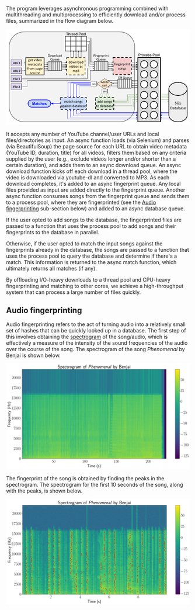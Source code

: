 The program leverages asynchronous programming combined with
multithreading and multiprocessing to efficiently download and/or process
files, summarized in the flow diagram below.

<img src="docs/img/yam_diagram.png" />

It accepts any number of YouTube channel/user URLs and local files/directories
as input. An async function loads (via Selenium) and parses (via BeautifulSoup)
the page source for each URL to obtain video metadata (YouTube ID,
duration, title) for all videos, filters them based on any criteria supplied by
the user (e.g., exclude videos longer and/or shorter than a certain duration),
and adds them to an async download queue. An async download function kicks off
each download in a thread pool, where the video is downloaded via youtube-dl
and converted to MP3. As each download completes, it's added to an
async fingerprint queue. Any local files provided as input are
added directly to the fingerprint queue. Another async function consumes songs
from the fingerprint queue and sends them to a process pool, where they are
fingerprinted (see the [Audio fingerprinting](#audio-fingerprinting)
sub-section below) and added to an async database queue.

If the user opted to add songs to the database, the fingerprinted files are
passed to a function that uses the process pool to add songs and their
fingerprints to the database in parallel.

Otherwise, if the user opted to match the input songs against the fingerprints
already in the database, the songs are passed to a function that uses the
process pool to query the database and determine if there's a match. This
information is returned to the async match function, which ultimately returns
all matches (if any).

By offloading I/O-heavy downloads to a thread pool and CPU-heavy fingerprinting
and matching to other cores, we achieve a high-throughput system that can
process a large number of files quickly.

## Audio fingerprinting

Audio fingerprinting refers to the act of turning audio into a relatively
small set of hashes that can be quickly looked up in a database. The first step
of this involves obtaining the
[spectrogram](https://en.wikipedia.org/wiki/Spectrogram) of the song/audio,
which is effectively a measure of the intensity of the sound frequencies of the
audio over the course of the song. The spectrogram of the song *Phenomenal* by
Benjai is shown below.

<img src="docs/img/spec_full.png" />

The fingerprint of the song is obtained by finding the peaks in the
spectrogram. The spectrogram for the first 10 seconds of the song, along with
the peaks, is shown below.

<img src="docs/img/spec_10_peaks.png" />

